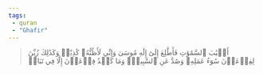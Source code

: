 ```yaml
---
tags: 
 - quran 
 - "Ghafir"
---
```


> أَسۡبَٰبَ ٱلسَّمَٰوَٰتِ فَأَطَّلِعَ إِلَىٰٓ إِلَٰهِ مُوسَىٰ وَإِنِّي لَأَظُنُّهُۥ كَٰذِبٗاۚ وَكَذَٰلِكَ زُيِّنَ لِفِرۡعَوۡنَ سُوٓءُ عَمَلِهِۦ وَصُدَّ عَنِ ٱلسَّبِيلِۚ وَمَا كَيۡدُ فِرۡعَوۡنَ إِلَّا فِي تَبَابٖ
